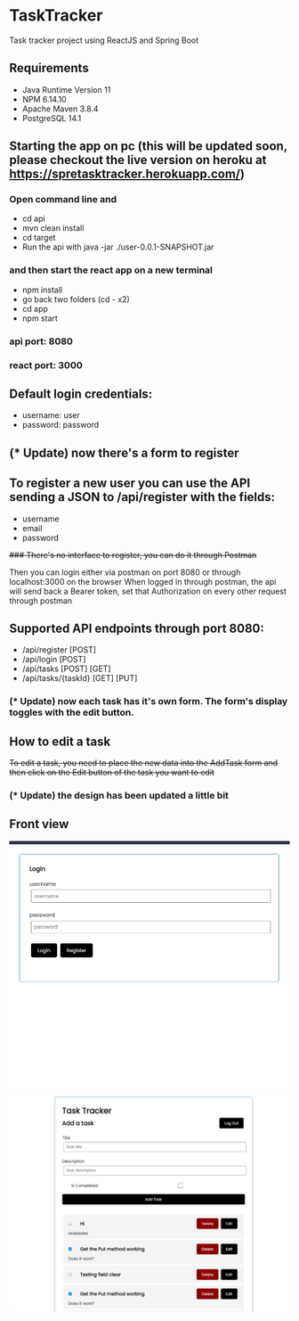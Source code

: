 # TaskTracker
Task tracker project using ReactJS and Spring Boot

## Requirements
- Java Runtime Version 11
- NPM 6.14.10
- Apache Maven 3.8.4
- PostgreSQL 14.1

## Starting the app on pc (this will be updated soon, please checkout the live version on heroku at https://spretasktracker.herokuapp.com/)
### Open command line and 
- cd api
- mvn clean install
- cd target
- Run the api with java -jar ./user-0.0.1-SNAPSHOT.jar
### and then start the react app on a new terminal
- npm install
- go back two folders (cd - x2)
- cd app
- npm start

### api port: 8080
### react port: 3000

## Default login credentials:
- username: user
- password: password



## (* Update) now there's a form to register
## To register a new user you can use the API sending a JSON to /api/register with the fields:
- username
- email
- password

<s>### ~~There's no interface to register, you can do it through Postman~~</s>

Then you can login either via postman on port 8080 or through localhost:3000 on the browser
When logged in through postman, the api will send back a Bearer token, set that Authorization on every other request through postman

## Supported API endpoints through port 8080:
- /api/register [POST]
- /api/login [POST]
- /api/tasks [POST] [GET]
- /api/tasks/{taskId}  [GET] [PUT]



### (* Update) now each task has it's own form. The form's display toggles with the edit button.
## How to edit a task
<s>~~To edit a task, you need to place the new data into the AddTask form and then click on the Edit button of the task you want to edit~~</s>

### (* Update) the design has been updated a little bit
## Front view
![img](https://github.com/mnfalcon/TaskTracker/blob/master/login.png?raw=true)
![im2](https://github.com/mnfalcon/TaskTracker/blob/master/home.png?raw=true)

